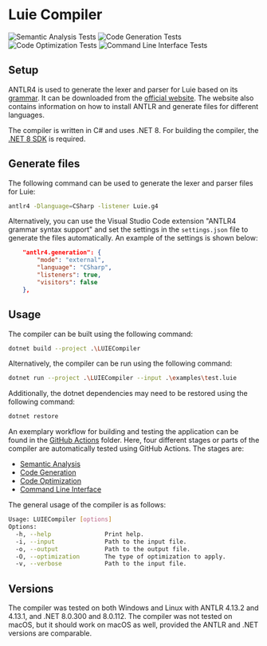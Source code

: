 # Luie Compiler
![Semantic Analysis Tests](https://github.com/SaschaRWTH/LuieCompiler/actions/workflows/semanticanalysis.yml/badge.svg)
![Code Generation Tests](https://github.com/SaschaRWTH/LuieCompiler/actions/workflows/codegen.yml/badge.svg)
![Code Optimization Tests](https://github.com/SaschaRWTH/LuieCompiler/actions/workflows/optimization.yml/badge.svg)
![Command Line Interface Tests](https://github.com/SaschaRWTH/LuieCompiler/actions/workflows/cli.yml/badge.svg)

## Setup
ANTLR4 is used to generate the lexer and parser for Luie based on its [grammar](./LUIECompiler/Luie.g4). It can be downloaded from the [official website](https://www.antlr.org/download.html). The website also contains information on how to install ANTLR and generate files for different languages.

The compiler is written in C# and uses .NET 8. For building the compiler, the [.NET 8 SDK](https://dotnet.microsoft.com/en-us/download/dotnet/8.0) is required.

## Generate files
The following command can be used to generate the lexer and parser files for Luie:
```bash
antlr4 -Dlanguage=CSharp -listener Luie.g4
```

Alternatively, you can use the Visual Studio Code extension "ANTLR4 grammar syntax support" and set the settings in the `settings.json` file to generate the files automatically. An example of the settings is shown below:
```json
    "antlr4.generation": {
        "mode": "external",
        "language": "CSharp",
        "listeners": true,
        "visitors": false
    },
```

## Usage
The compiler can be built using the following command:
```bash
dotnet build --project .\LUIECompiler
```

Alternatively, the compiler can be run using the following command:
```bash
dotnet run --project .\LUIECompiler --input .\examples\test.luie
```

Additionally, the dotnet dependencies may need to be restored using the following command:
```bash
dotnet restore
```
An exemplary workflow for building and testing the application can be found in the [GitHub Actions](./.github/workflows) folder. Here, four different stages or parts of the compiler are automatically tested using GitHub Actions. The stages are:
- [Semantic Analysis](./.github/workflows/semanticanalysis.yml)
- [Code Generation](./.github/workflows/codegen.yml)
- [Code Optimization](./.github/workflows/optimization.yml)
- [Command Line Interface](./.github/workflows/cli.yml)

The general usage of the compiler is as follows:
```bash
Usage: LUIECompiler [options]
Options:
  -h, --help               Print help.
  -i, --input              Path to the input file.
  -o, --output             Path to the output file.
  -O, --optimization       The type of optimization to apply.
  -v, --verbose            Path to the input file.
```

## Versions
The compiler was tested on both Windows and Linux with ANTLR 4.13.2 and 4.13.1, and .NET 8.0.300 and 8.0.112. The compiler was not tested on macOS, but it should work on macOS as well, provided the ANTLR and .NET versions are comparable.